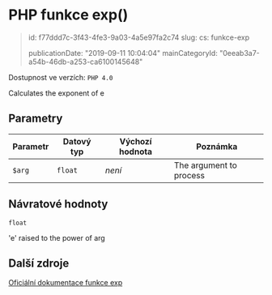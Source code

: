 PHP funkce exp()
================

> id: f77ddd7c-3f43-4fe3-9a03-4a5e97fa2c74
> slug:
> 	cs: funkce-exp
>
> publicationDate: "2019-09-11 10:04:04"
> mainCategoryId: "0eeab3a7-a54b-46db-a253-ca6100145648"

Dostupnost ve verzích: `PHP 4.0`

Calculates the exponent of <constant>e</constant>


Parametry
--------------

| Parametr | Datový typ | Výchozí hodnota | Poznámka |
|-----|-----|-----|-----|
| `$arg` | `float` | *není* | The argument to process |


Návratové hodnoty
----------------

`float`

'e' raised to the power of arg

Další zdroje
------------

[Oficiální dokumentace funkce exp](https://www.php.net/manual/en/function.exp.php)
